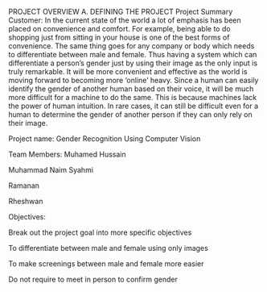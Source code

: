 PROJECT OVERVIEW
A. DEFINING THE PROJECT
 Project Summary
Customer: In the current state of the world a lot of emphasis has been placed on convenience and comfort. For example, being able to do shopping just from sitting in your house is one of the best forms of convenience. The same thing goes for any company or body which needs to differentiate between male and female. Thus having a system which can differentiate a person’s gender just by using their image as the only input is truly remarkable. It will be more convenient and effective as the world is moving forward to becoming more ‘online’ heavy. Since a human can easily identify the gender of another human based on their voice, it will be much more difficult for a machine to do the same. This is because machines lack the power of human intuition. In rare cases, it can still be difficult even for a human to determine the gender of another person if they can only rely on their image.

Project name: Gender Recognition Using Computer Vision

Team Members:
Muhamed Hussain

Muhammad Naim Syahmi

Ramanan

Rheshwan

 Objectives:

Break out the project goal into more specific objectives

To differentiate between male and female using only images

To make screenings between male and female more easier

Do not require to meet in person to confirm gender


